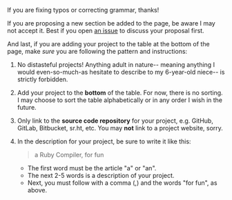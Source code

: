 
If you are fixing typos or correcting grammar, thanks!

If you are proposing a new section be added to the page,
be aware I may not accept it. Best if you open
[an issue](https://github.com/seven1m/justforfunnoreally.dev/issues)
to discuss your proposal first.

And last, if you are adding your project to the table
at the bottom of the page, make *sure* you are following
the pattern and instructions:

1. No distasteful projects! Anything adult in nature--
   meaning anything I would even-so-much-as hesitate to
   describe to my 6-year-old niece--
   is strictly forbidden.

2. Add your project to the **bottom** of the table.
   For now, there is no sorting. I may choose to sort
   the table alphabetically or in any order I wish in
   the future.
  
3. Only link to the **source code repository** for your
   project, e.g. GitHub, GitLab, Bitbucket, sr.ht, etc.
   You may **not** link to a project website, sorry.

4. In the description for your project, be sure to write
   it like this:
   
   > a Ruby Compiler, for fun

   - The first word must be the article "a" or "an".
   - The next 2-5 words is a description of your project.
   - Next, you must follow with a comma (,) and the words
     "for fun", as above.
